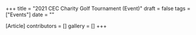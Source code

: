 +++
title = "2021 CEC Charity Golf Tournament (Event)"
draft = false
tags = ["Events"]
date = ""

[Article]
contributors = []
gallery = []
+++